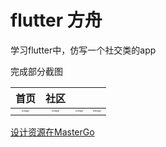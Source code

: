 # flutter 方舟

学习flutter中，仿写一个社交类的app

完成部分截图

|首页|社区|||
|:--:|:--:|--|--|
|<img src="https://user-images.githubusercontent.com/9364684/225298574-5c6d8c89-b37f-43cd-8422-32db9f3d176d.png" alt="image" style="zoom:20%;" />|<img src="https://user-images.githubusercontent.com/9364684/225298651-ab302453-0028-4b60-b399-16a25b2dfdc5.png" alt="image" style="zoom:20%;" />|<img src="https://user-images.githubusercontent.com/9364684/225298718-9afef78a-09ad-4036-a4a9-79455d8cd704.png" alt="image" style="zoom:20%;" />|<img src="https://user-images.githubusercontent.com/9364684/225301026-0ec4e9f6-10fe-4bc0-8e06-42b512b08e29.png" alt="image" style="zoom:20%;" />|

[设计资源在MasterGo](https://mastergo.com/community/resource/8111?from=card)